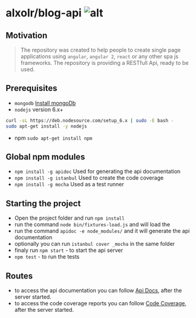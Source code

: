 # alxolr/blog-api ![alt](https://travis-ci.org/alxolr/blog-api.svg?branch=master)

## Motivation
> The repository was created to help people to create single page applications using `angular`, `angular 2`, `react` or any other spa js frameworks. The repository is providing a RESTfull Api, ready to be used.
 

## Prerequisites
* `mongodb` [Install mongoDb](https://docs.mongodb.com/manual/installation/)
* `nodejs` version 6.x+ 
```bash
curl -sL https://deb.nodesource.com/setup_6.x | sudo -E bash -
sudo apt-get install -y nodejs
```
* npm `sudo apt-get install npm`

## Global npm modules
* `npm install -g apidoc`  Used for generating the api documentation
* `npm install -g istanbul` Used to create the code coverage
* `npm install -g mocha` Used as a test runner

## Starting the project
+ Open the project folder and run `npm install`
+ run the command `node bin/fixtures-load.js` and will load the 
+ run the command `apidoc -e node_modules/` and it will generate the api documentation
+ optionally you can run `istanbul cover _mocha` in the same folder
+ finaly run `npm start` - to start the api server
+ `npm test` - to run the tests

## Routes
- to access the api documentation you can follow [Api Docs](http://localhost:3000/api/doc), after the server started.
- to access the code coverage reports you can follow [Code Coverage](http://localhost:3000/coverage), after the server started.